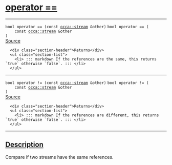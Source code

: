 
<h1 id="operator ==">
 <a href="#/api/stream/operator_equals" class="anchor">
   <span>operator ==</span>
  </a>
</h1>

<div class="signature">

<hr>

  <div class="definition-container">
    <div class="definition">
      <code class="desktop-only"><span class="token keyword">bool</span> operator == (<span class="token keyword">const</span> <a href="#/api/stream/">occa::stream</a> &other)</code>
      <code class="mobile-only"><span class="token keyword">bool</span> operator == (
    <span class="token keyword">const</span> <a href="#/api/stream/">occa::stream</a> &other
)</code>
      <div class="flex-spacing"></div>
      <a href="https://github.com/libocca/occa/blob/22da1992/include/occa/core/stream.hpp#L114" target="_blank">Source</a>
    </div>
    <div class="description">

      <div class="section-header">Returns</div>
      <ul class="section-list">
        <li> ::: markdown If the references are the same, this returns `true` otherwise `false`. ::: </li>
      </ul>
</div>
  </div>

<hr>

  <div class="definition-container">
    <div class="definition">
      <code class="desktop-only"><span class="token keyword">bool</span> operator != (<span class="token keyword">const</span> <a href="#/api/stream/">occa::stream</a> &other)</code>
      <code class="mobile-only"><span class="token keyword">bool</span> operator != (
    <span class="token keyword">const</span> <a href="#/api/stream/">occa::stream</a> &other
)</code>
      <div class="flex-spacing"></div>
      <a href="https://github.com/libocca/occa/blob/22da1992/include/occa/core/stream.hpp#L127" target="_blank">Source</a>
    </div>
    <div class="description">

      <div class="section-header">Returns</div>
      <ul class="section-list">
        <li> ::: markdown If the references are different, this returns `true` otherwise `false`. ::: </li>
      </ul>
</div>
  </div>

  <hr>
</div>


<h2 id="description">
 <a href="#/api/stream/operator_equals?id=description" class="anchor">
   <span>Description</span>
  </a>
</h2>

Compare if two streams have the same references.
